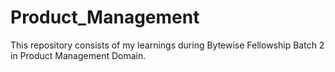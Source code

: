 # Product_Management
This repository consists of my learnings during Bytewise Fellowship Batch 2 in Product Management Domain.
